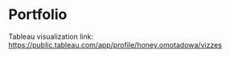 # Portfolio


Tableau visualization link: https://public.tableau.com/app/profile/honey.omotadowa/vizzes

